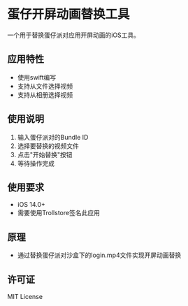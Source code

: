 # 蛋仔开屏动画替换工具

一个用于替换蛋仔派对应用开屏动画的iOS工具。

## 应用特性
- 使用swift编写
- 支持从文件选择视频
- 支持从相册选择视频

## 使用说明
1. 输入蛋仔派对的Bundle ID
2. 选择要替换的视频文件
3. 点击"开始替换"按钮
4. 等待操作完成

## 使用要求
- iOS 14.0+
- 需要使用Trollstore签名此应用

## 原理
- 通过替换蛋仔派对沙盒下的login.mp4文件实现开屏动画替换

## 许可证
MIT License
